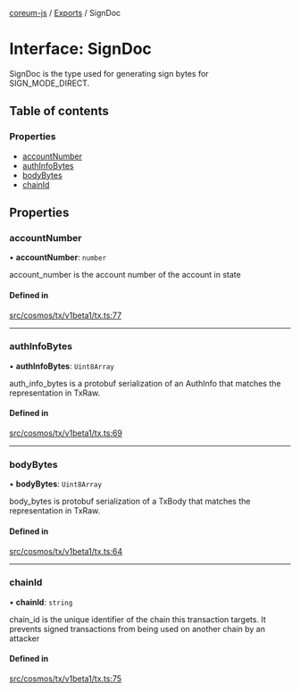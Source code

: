[coreum-js](../README.md) / [Exports](../modules.md) / SignDoc

# Interface: SignDoc

SignDoc is the type used for generating sign bytes for SIGN_MODE_DIRECT.

## Table of contents

### Properties

- [accountNumber](SignDoc.md#accountnumber)
- [authInfoBytes](SignDoc.md#authinfobytes)
- [bodyBytes](SignDoc.md#bodybytes)
- [chainId](SignDoc.md#chainid)

## Properties

### accountNumber

• **accountNumber**: `number`

account_number is the account number of the account in state

#### Defined in

[src/cosmos/tx/v1beta1/tx.ts:77](https://github.com/PulsaraIO/coreum-js/blob/37352c6/src/cosmos/tx/v1beta1/tx.ts#L77)

___

### authInfoBytes

• **authInfoBytes**: `Uint8Array`

auth_info_bytes is a protobuf serialization of an AuthInfo that matches the
representation in TxRaw.

#### Defined in

[src/cosmos/tx/v1beta1/tx.ts:69](https://github.com/PulsaraIO/coreum-js/blob/37352c6/src/cosmos/tx/v1beta1/tx.ts#L69)

___

### bodyBytes

• **bodyBytes**: `Uint8Array`

body_bytes is protobuf serialization of a TxBody that matches the
representation in TxRaw.

#### Defined in

[src/cosmos/tx/v1beta1/tx.ts:64](https://github.com/PulsaraIO/coreum-js/blob/37352c6/src/cosmos/tx/v1beta1/tx.ts#L64)

___

### chainId

• **chainId**: `string`

chain_id is the unique identifier of the chain this transaction targets.
It prevents signed transactions from being used on another chain by an
attacker

#### Defined in

[src/cosmos/tx/v1beta1/tx.ts:75](https://github.com/PulsaraIO/coreum-js/blob/37352c6/src/cosmos/tx/v1beta1/tx.ts#L75)
